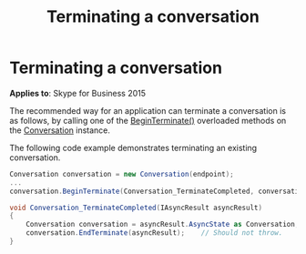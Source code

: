﻿---
title: Terminating a conversation
description: An overview of terminating a conversation for Skype for Business 2015.
TOCTitle: Terminating a conversation
ms:assetid: b39542d7-92a7-413c-9db4-665e63376541
ms:mtpsurl: https://msdn.microsoft.com/library/Dn465982(v=office.16)
ms:contentKeyID: 65239925
ms.date: 07/27/2015
mtps_version: v=office.16
dev_langs:
- csharp
---

# Terminating a conversation


**Applies to**: Skype for Business 2015

The recommended way for an application can terminate a conversation is as follows, by calling one of the [BeginTerminate()](https://msdn.microsoft.com/library/hh349607\(v=office.16\)) overloaded methods on the [Conversation](https://msdn.microsoft.com/library/hh349224\(v=office.16\)) instance.

The following code example demonstrates terminating an existing conversation.

```csharp
Conversation conversation = new Conversation(endpoint);
...
conversation.BeginTerminate(Conversation_TerminateCompleted, conversation);

void Conversation_TerminateCompleted(IAsyncResult asyncResult)
{
    Conversation conversation = asyncResult.AsyncState as Conversation;
    conversation.EndTerminate(asyncResult);    // Should not throw.
}
```

